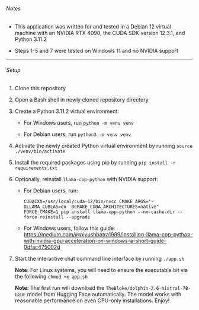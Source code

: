 ###### Notes

* This application was written for and tested in a Debian 12 virtual machine with an NVIDIA RTX 4090, the CUDA SDK version 12.3.1, and Python 3.11.2

* Steps 1-5 and 7 were tested on Windows 11 and no NVIDIA support

---

###### Setup

1. Clone this repository

2. Open a Bash shell in newly cloned repository directory

3. Create a Python 3.11.2 virtual environment:

    * For Windows users, run `python -m venv venv`

    * For Debian users, run `python3 -m venv venv`

4. Activate the newly created Python virtual environment by running `source ./venv/bin/activate`

5. Install the required packages using pip by running `pip install -r requirements.txt`

6. Optionally, reinstall `llama-cpp-python` with NVIDIA support:

    * For Debian users, run:

        ```
        CUDACXX=/usr/local/cuda-12/bin/nvcc CMAKE_ARGS="-DLLAMA_CUBLAS=on -DCMAKE_CUDA_ARCHITECTURES=native" FORCE_CMAKE=1 pip install llama-cpp-python --no-cache-dir --force-reinstall --upgrade
        ```

    * For Windows users, follow this guide: https://medium.com/@piyushbatra1999/installing-llama-cpp-python-with-nvidia-gpu-acceleration-on-windows-a-short-guide-0dfac475002d

7. Start the interactive chat command line interface by running `./app.sh`

    **Note:** For Linux systems, you will need to ensure the executable bit via the following `chmod +x app.sh`

    **Note:** The first run will download the `TheBloke/dolphin-2.6-mistral-7B-GGUF` model from Hugging Face automatically. The model works with reasonable performance on even CPU-only installations. Enjoy!
